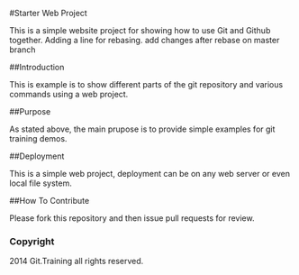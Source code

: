 #Starter Web Project

This is a simple website project for showing how to use Git and Github together.
Adding a line for rebasing. add changes after rebase on master branch

##Introduction

This is example is to show different parts of the git repository and various commands using a web project.

##Purpose

As stated above, the main prupose is to provide simple examples for git training demos.

##Deployment

This is a simple web project, deployment can be on any web server or even local file system.

##How To Contribute

Please fork this repository and then issue pull requests for review.

### Copyright

2014 Git.Training all rights reserved.